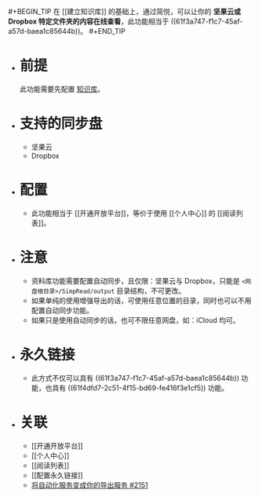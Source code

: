 #+BEGIN_TIP
  在 [[建立知识库]] 的基础上，通过简悦，可以让你的 **坚果云或 Dropbox 特定文件夹的内容在线查看**，此功能相当于 ((61f3a747-f1c7-45af-a57d-baea1c85644b))。
#+END_TIP

- # 前提
  
  此功能需要先配置 [知识库](https://github.com/Kenshin/simpread/discussions/2221)。
- # 支持的同步盘
	- 坚果云
	- Dropbox
- # 配置
	- 此功能相当于 [[开通开放平台]]，等价于使用 [[个人中心]] 的 [[阅读列表]]。
- # 注意
	- 资料库功能需要配置自动同步，且仅限：坚果云与 Dropbox，只能是 `<网盘根目录>/SimpRead/output` 目录结构，不可更改。
	- 如果单纯的使用增强导出的话，可使用任意位置的目录，同时也可以不用配置自动同步功能。
	- 如果只是使用自动同步的话，也可不限任意网盘，如：iCloud 均可。
- # 永久链接
	- 此方式不仅可以具有 ((61f3a747-f1c7-45af-a57d-baea1c85644b)) 功能，也具有 ((61f4dfd7-2c51-4f15-bd69-fe416f3e1cf5)) 功能。
- # 关联
	- [[开通开放平台]]
	- [[个人中心]]
	- [[阅读列表]]
	- [[配置永久链接]]
	- [将自动化服务变成你的导出服务 #2151](https://github.com/Kenshin/simpread/discussions/2151)